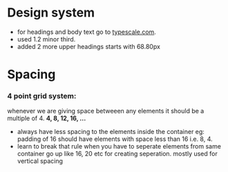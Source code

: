 # Design system

- for headings and body text go to [typescale.com](https://typescale.com/).
- used 1.2 minor third.
- added 2 more upper headings starts with 68.80px

# Spacing

### 4 point grid system: 

whenever we are giving space betweeen any elements it should be a multiple of 4.
<strong> 4, 8, 12, 16, ... </strong>

- always have less spacing to the elements inside the container eg: padding of 16 should have elements with space less than 16 i.e. 8, 4.
- learn to break that rule when you have to seperate elements from same container go up like 16, 20 etc for creating seperation. mostly used for vertical spacing
